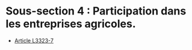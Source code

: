 # Sous-section 4 : Participation dans les entreprises agricoles.

* [Article L3323-7](./LEGIARTI000022234912.md)
